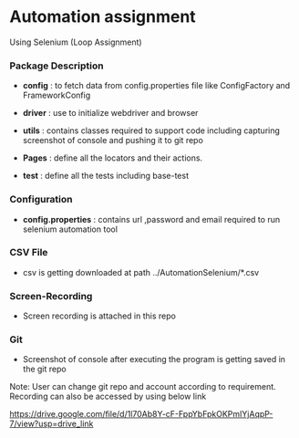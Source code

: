 # Automation assignment 
Using Selenium (Loop Assignment)

### Package Description 
- **config** : to fetch data from config.properties file like ConfigFactory and FrameworkConfig
 
- **driver** : use to initialize webdriver and browser 
- **utils** : contains classes required to support code including capturing screenshot of console and pushing it to git repo
 
- **Pages** : define all the locators and their actions.
- **test** : define all the tests including base-test 
 
### Configuration
- **config.properties** : contains url ,password and email required to run selenium automation tool
 
### CSV File
- csv is getting downloaded at path ../AutomationSelenium/*.csv

###  Screen-Recording 
- Screen recording is attached in this repo  

### Git
- Screenshot of console after executing the program is getting saved in the  git repo
 
Note: User can change git repo and account according to requirement. Recording can also be accessed by using below link

https://drive.google.com/file/d/1l70Ab8Y-cF-FppYbFpkOKPmIYjAqpP-7/view?usp=drive_link


 
 


